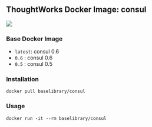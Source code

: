 ## ThoughtWorks Docker Image: consul

[![](http://dockeri.co/image/baselibrary/consul)](https://registry.hub.docker.com/u/baselibrary/consul/)

### Base Docker Image

* `latest`: consul 0.6
* `0.6`   : consul 0.6
* `0.5`   : consul 0.5


### Installation

    docker pull baselibrary/consul

### Usage

    docker run -it --rm baselibrary/consul
